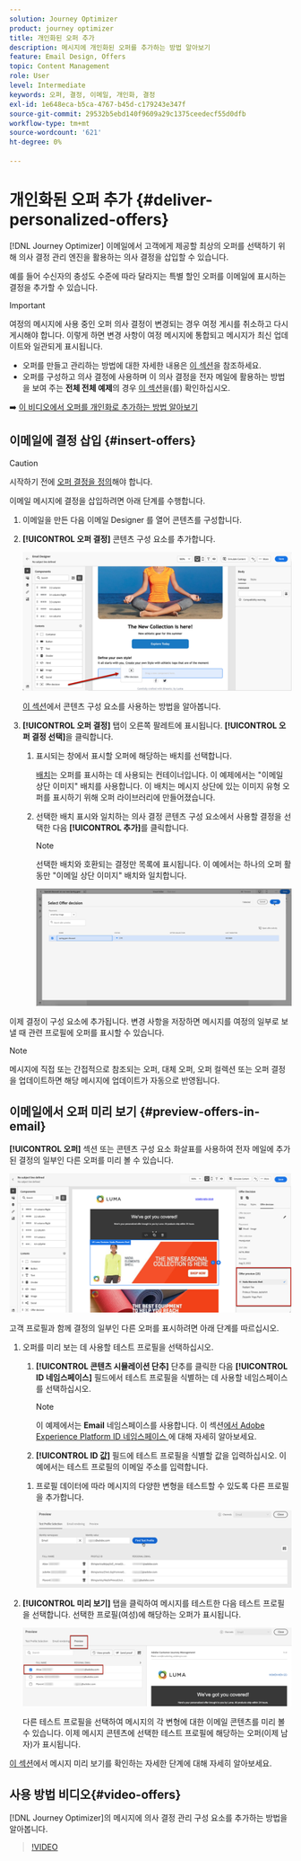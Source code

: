 ```yaml
---
solution: Journey Optimizer
product: journey optimizer
title: 개인화된 오퍼 추가
description: 메시지에 개인화된 오퍼를 추가하는 방법 알아보기
feature: Email Design, Offers
topic: Content Management
role: User
level: Intermediate
keywords: 오퍼, 결정, 이메일, 개인화, 결정
exl-id: 1e648eca-b5ca-4767-b45d-c179243e347f
source-git-commit: 29532b5ebd140f9609a29c1375ceedecf55d0dfb
workflow-type: tm+mt
source-wordcount: '621'
ht-degree: 0%

---
```


# 개인화된 오퍼 추가 {#deliver-personalized-offers}

[!DNL Journey Optimizer] 이메일에서 고객에게 제공할 최상의 오퍼를 선택하기 위해 의사 결정 관리 엔진을 활용하는 의사 결정을 삽입할 수 있습니다.

예를 들어 수신자의 충성도 수준에 따라 달라지는 특별 할인 오퍼를 이메일에 표시하는 결정을 추가할 수 있습니다.

>[!IMPORTANT]
>
>여정의 메시지에 사용 중인 오퍼 의사 결정이 변경되는 경우 여정 게시를 취소하고 다시 게시해야 합니다.  이렇게 하면 변경 사항이 여정 메시지에 통합되고 메시지가 최신 업데이트와 일관되게 표시됩니다.

* 오퍼를 만들고 관리하는 방법에 대한 자세한 내용은 [이 섹션](../offers/get-started/starting-offer-decisioning.md)을 참조하세요.
* 오퍼를 구성하고 의사 결정에 사용하며 이 의사 결정을 전자 메일에 활용하는 방법을 보여 주는 **전체 전체 예제**&#x200B;의 경우 [이 섹션](../offers/offers-e2e.md#insert-decision-in-email)을(를) 확인하십시오.

➡️ [이 비디오에서 오퍼를 개인화로 추가하는 방법 알아보기](#video-offers)

## 이메일에 결정 삽입 {#insert-offers}

>[!CAUTION]
>
>시작하기 전에 [오퍼 결정을 정의](../offers/offer-activities/create-offer-activities.md)해야 합니다.

이메일 메시지에 결정을 삽입하려면 아래 단계를 수행합니다.

1. 이메일을 만든 다음 이메일 Designer 를 열어 콘텐츠를 구성합니다.

1. **[!UICONTROL 오퍼 결정]** 콘텐츠 구성 요소를 추가합니다.

   ![](assets/deliver-offer-component.png)

   [이 섹션](content-components.md)에서 콘텐츠 구성 요소를 사용하는 방법을 알아봅니다.

1. **[!UICONTROL 오퍼 결정]** 탭이 오른쪽 팔레트에 표시됩니다. **[!UICONTROL 오퍼 결정 선택]**&#x200B;을 클릭합니다.

   1. 표시되는 창에서 표시할 오퍼에 해당하는 배치를 선택합니다.

      [배치](../offers/offer-library/creating-placements.md)는 오퍼를 표시하는 데 사용되는 컨테이너입니다. 이 예제에서는 &quot;이메일 상단 이미지&quot; 배치를 사용합니다. 이 배치는 메시지 상단에 있는 이미지 유형 오퍼를 표시하기 위해 오퍼 라이브러리에 만들어졌습니다.

   1. 선택한 배치 표시와 일치하는 의사 결정 콘텐츠 구성 요소에서 사용할 결정을 선택한 다음 **[!UICONTROL 추가]**&#x200B;를 클릭합니다.

      >[!NOTE]
      >
      >선택한 배치와 호환되는 결정만 목록에 표시됩니다. 이 예에서는 하나의 오퍼 활동만 &quot;이메일 상단 이미지&quot; 배치와 일치합니다.

      ![](assets/deliver-offer-placement.png)

이제 결정이 구성 요소에 추가됩니다. 변경 사항을 저장하면 메시지를 여정의 일부로 보낼 때 관련 프로필에 오퍼를 표시할 수 있습니다.

>[!NOTE]
>
>메시지에 직접 또는 간접적으로 참조되는 오퍼, 대체 오퍼, 오퍼 컬렉션 또는 오퍼 결정을 업데이트하면 해당 메시지에 업데이트가 자동으로 반영됩니다.

## 이메일에서 오퍼 미리 보기 {#preview-offers-in-email}

**[!UICONTROL 오퍼]** 섹션 또는 콘텐츠 구성 요소 화살표를 사용하여 전자 메일에 추가된 결정의 일부인 다른 오퍼를 미리 볼 수 있습니다.

![](assets/deliver-offer-preview.png)

고객 프로필과 함께 결정의 일부인 다른 오퍼를 표시하려면 아래 단계를 따르십시오.

1. 오퍼를 미리 보는 데 사용할 테스트 프로필을 선택하십시오.

   1. **[!UICONTROL 콘텐츠 시뮬레이션 단추]** 단추를 클릭한 다음 **[!UICONTROL ID 네임스페이스]** 필드에서 테스트 프로필을 식별하는 데 사용할 네임스페이스를 선택하십시오.

      >[!NOTE]
      >
      >이 예제에서는 **Email** 네임스페이스를 사용합니다. 이 섹션[에서 Adobe Experience Platform ID 네임스페이스 ](../audience/get-started-identity.md)에 대해 자세히 알아보세요.

   1. **[!UICONTROL ID 값]** 필드에 테스트 프로필을 식별할 값을 입력하십시오. 이 예에서는 테스트 프로필의 이메일 주소를 입력합니다.

   <!--For example enter smith@adobe.com and click the **[!UICONTROL Add profile]** button.-->

   1. 프로필 데이터에 따라 메시지의 다양한 변형을 테스트할 수 있도록 다른 프로필을 추가합니다.

      ![](assets/deliver-offer-test-profiles.png)

1. **[!UICONTROL 미리 보기]** 탭을 클릭하여 메시지를 테스트한 다음 테스트 프로필을 선택합니다. 선택한 프로필(여성)에 해당하는 오퍼가 표시됩니다.

   ![](assets/deliver-offer-test-profile-female-preview.png)

   다른 테스트 프로필을 선택하여 메시지의 각 변형에 대한 이메일 콘텐츠를 미리 볼 수 있습니다. 이제 메시지 콘텐츠에 선택한 테스트 프로필에 해당하는 오퍼(이제 남자)가 표시됩니다.

[이 섹션](#preview-your-messages)에서 메시지 미리 보기를 확인하는 자세한 단계에 대해 자세히 알아보세요.

## 사용 방법 비디오{#video-offers}

[!DNL Journey Optimizer]의 메시지에 의사 결정 관리 구성 요소를 추가하는 방법을 알아봅니다.

>[!VIDEO](https://video.tv.adobe.com/v/334088?quality=12)
